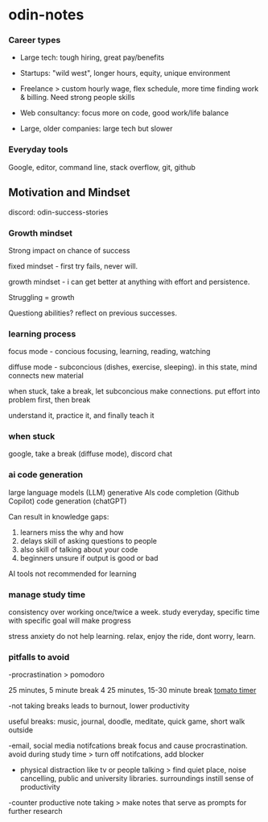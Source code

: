 # odin-notes


### Career types
- Large tech: tough hiring, great pay/benefits

- Startups: "wild west", longer hours, equity, unique environment 

- Freelance > custom hourly wage, flex schedule, more time finding work & billing. Need strong people skills

- Web consultancy: focus more on code, good work/life balance

- Large, older companies: large tech but slower

### Everyday tools
Google, editor, command line, stack overflow, git, github

## Motivation and Mindset
discord: odin-success-stories

### Growth mindset
Strong impact on chance of success

fixed mindset - first try fails, never will. 

growth mindset - i can get better at anything with effort and persistence.

Struggling = growth

Questiong abilities? reflect on previous successes.

### learning process
focus mode - concious focusing, learning, reading, watching

diffuse mode - subconcious (dishes, exercise, sleeping). in this state, mind connects new material

when stuck, take a break, let subconcious make connections. put effort into problem first, then break

understand it, practice it, and finally teach it

### when stuck
google, take a break (diffuse mode), discord chat

### ai code generation
large language models (LLM)
generative AIs code completion (Github Copilot)
code generation (chatGPT)

Can result in knowledge gaps:
1. learners miss the why and how
2. delays skill of asking questions to people
3. also skill of talking about your code
4. beginners unsure if output is good or bad

AI tools not recommended for learning

### manage study time
consistency over working once/twice a week.
study everyday, specific time with specific goal will make progress

stress anxiety do not help learning. relax, enjoy the ride, dont worry, learn.

### pitfalls to avoid
-procrastination > pomodoro

25 minutes, 5 minute break
4 25 minutes, 15-30 minute break
[tomato timer](https://www.toptal.com/project-managers/tomato-timer)

-not taking breaks
leads to burnout, lower productivity

useful breaks: music, journal, doodle, meditate, quick game, short walk outside

-email, social media notifcations break focus and cause procrastination. avoid during study time > turn off notifcations, add blocker

- physical distraction like tv or people talking > find quiet place, noise cancelling, public and university libraries. surroundings instill sense of productivity

-counter productive note taking > make notes that serve as prompts for further research
